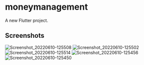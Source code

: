 # moneymanagement

A new Flutter project.

## Screenshots

<!-- This project is a starting point for a Flutter application.

A few resources to get you started if this is your first Flutter project:

- [Lab: Write your first Flutter app](https://flutter.dev/docs/get-started/codelab)
- [Cookbook: Useful Flutter samples](https://flutter.dev/docs/cookbook)

For help getting started with Flutter, view our
[online documen![Screenshot_20220610-125514](https://user-images.githubusercontent.com/72133827/173013587-7f2d39cb-3aaa-42f5-b414-9b1d564cb22a.png)
![Screenshot_20220610-125456](https://user-images.githubusercontent.com/72133827/173013593-75ef1973-f22f-45a5-a431-4f84331769e5.png)
![Screenshot_20220610-125450](https://user-images.githubusercontent.com/72133827/173013596-226d2f80-edd8-49a6-ac59-03b13561e8c4.png)
![Screenshot_20220610-125502](https://user-images.githubusercontent.com/72133827/173013601-e93536d7-152b-4719-82d0-4d3fe24f1042.png)
tation](https://flutter.dev/docs), which offers tutorials,
samples, guidance on mobile development, and a full API reference.
 -->

![Screenshot_20220610-125508](https://user-images.githubusercontent.com/72133827/173013950-bf5a6cc1-8e3c-40fa-a23f-33fa8852f025.png)
![Screenshot_20220610-125502](https://user-images.githubusercontent.com/72133827/173013954-35ff6649-fbd1-440a-953a-cfb5b61751a3.png)
![Screenshot_20220610-125514](https://user-images.githubusercontent.com/72133827/173013960-eed117b0-ff1d-41da-8037-2b8f281392bd.png)
![Screenshot_20220610-125456](https://user-images.githubusercontent.com/72133827/173013962-534bd2b6-67a6-4551-8e63-c4c8993af67a.png)
![Screenshot_20220610-125450](https://user-images.githubusercontent.com/72133827/173013965-d2ca2b72-5f46-4074-a223-8fd0dd0e7391.png)
